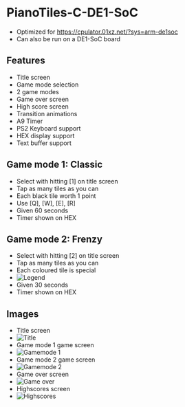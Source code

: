 # PianoTiles-C-DE1-SoC
- Optimized for https://cpulator.01xz.net/?sys=arm-de1soc
- Can also be run on a DE1-SoC board
## Features
- Title screen
- Game mode selection
- 2 game modes
- Game over screen
- High score screen
- Transition animations
- A9 Timer
- PS2 Keyboard support
- HEX display support
- Text buffer support
## Game mode 1: Classic
- Select with hitting [1] on title screen
- Tap as many tiles as you can
- Each black tile worth 1 point
- Use [Q], [W], [E], [R]
- Given 60 seconds
- Timer shown on HEX
## Game mode 2: Frenzy
- Select with hitting [2] on title screen
- Tap as many tiles as you can
- Each coloured tile is special
- ![Legend](/assets/legend.png)
- Given 30 seconds
- Timer shown on HEX
## Images
- Title screen
- ![Title](/assets/title.png)
- Game mode 1 game screen
- ![Gamemode 1](/assets/mode1.png)
- Game mode 2 game screen
- ![Gamemode 2](/assets/mode2.png)
- Game over screen
- ![Game over](/assets/gameover.png)
- Highscores screen
- ![Highscores](/assets/highscores.png)
